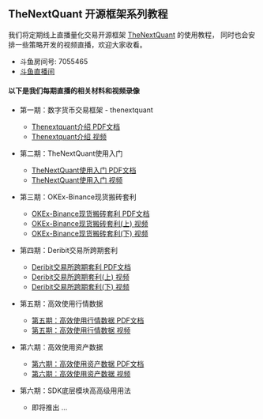 ## TheNextQuant 开源框架系列教程

我们将定期线上直播量化交易开源框架 [TheNextQuant](https://github.com/TheNextQuant/thenextquant) 的使用教程，
同时也会安排一些策略开发的视频直播，欢迎大家收看。

- 斗鱼房间号: 7055465
- [斗鱼直播间](https://www.douyu.com/7055465)


#### 以下是我们每期直播的相关材料和视频录像

- 第一期：数字货币交易框架 - thenextquant
    - [Thenextquant介绍 PDF文档](pdf/第一期：数字货币交易框架%20-%20thenextquant.pdf)
    - [Thenextquant介绍 视频](https://v.qq.com/x/page/d08871lfv9v.html)

- 第二期：TheNextQuant使用入门
    - [TheNextQuant使用入门 PDF文档](pdf/第二期：TheNextQuant使用入门.pdf)
    - [TheNextQuant使用入门 视频](https://v.qq.com/x/page/x08875jq0xf.html)

- 第三期：OKEx-Binance现货搬砖套利
    - [OKEx-Binance现货搬砖套利 PDF文档](pdf/第三期：OKEx-Binance现货搬砖套利.pdf)
    - [OKEx-Binance现货搬砖套利(上) 视频](https://v.qq.com/x/page/c0889ywkdrw.html)
    - [OKEx-Binance现货搬砖套利(下) 视频](https://v.qq.com/x/page/x0889i6okwh.html)

- 第四期：Deribit交易所跨期套利
    - [Deribit交易所跨期套利 PDF文档](pdf/第四期：Deribit交易所跨期套利分享.pdf)
    - [Deribit交易所跨期套利(上) 视频](https://v.qq.com/x/page/e0890bejdxi.html)
    - [Deribit交易所跨期套利(下) 视频](https://v.qq.com/x/page/k08904avqhn.html)

- 第五期：高效使用行情数据
    - [第五期：高效使用行情数据 PDF文档](pdf/第五期：高效使用行情数据.pdf)
    - [第五期：高效使用行情数据 视频](https://v.qq.com/x/page/p0894grr97h.html)

- 第六期：高效使用资产数据
    - [第六期：高效使用资产数据 PDF文档](pdf/第六期：高效使用资产数据.pdf)
    - [第六期：高效使用资产数据 视频](https://v.qq.com/x/page/t0896gw0oa2.html)

- 第六期：SDK底层模块⾼高级⽤用法
    - 即将推出 ...

